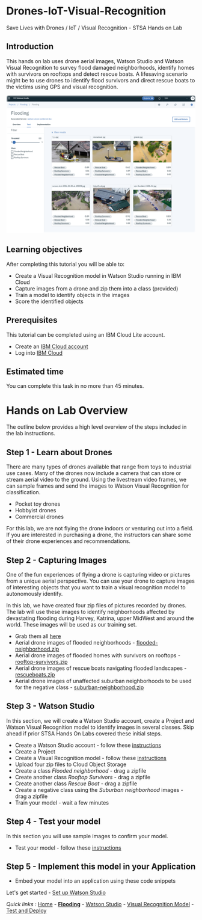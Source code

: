 # Drones-IoT-Visual-Recognition
Save Lives with Drones / IoT / Visual Recognition - STSA Hands on Lab

## Introduction

This hands on lab uses drone aerial images, Watson Studio and Watson Visual Recognition to survey flood damaged neighborhoods, identify homes with survivors on rooftops and detect rescue boats. A lifesaving scenario might be to use drones to identify flood survivors and direct rescue boats to the victims using GPS and visual recognition.

![Watson Studio screenshot](screenshots/WatsonStudio-VisualRecognitionModelTestResults.png)

## Learning objectives

After completing this tutorial you will be able to:

* Create a Visual Recognition model in Watson Studio running in IBM Cloud
* Capture images from a drone and zip them into a class (provided)
* Train a model to identify objects in the images
* Score the identified objects

## Prerequisites

This tutorial can be completed using an IBM Cloud Lite account.

* Create an [IBM Cloud account](https://cloud.ibm.com/registration)
* Log into [IBM Cloud](https://cloud.ibm.com/login)

## Estimated time

You can complete this task in no more than 45 minutes.

# Hands on Lab Overview

The outline below provides a high level overview of the steps included in the lab instructions.  

## Step 1 - Learn about Drones

There are many types of drones available that range from toys to industrial use cases.  Many of the drones now include a camera that can store or stream aerial video to the ground. Using the livestream video frames, we can sample frames and send the images to Watson Visual Recognition for classification.
- Pocket toy drones
- Hobbyist drones
- Commercial drones

For this lab, we are not flying the drone indoors or venturing out into a field.  If you are interested in purchasing a drone, the instructors can share some of their drone experiences and recommendations.

## Step 2 - Capturing Images

One of the fun experiences of flying a drone is capturing video or pictures from a unique aerial perspective. You can use your drone to capture images of interesting objects that you want to train a visual recognition model to autonomously identify.

In this lab, we have created four zip files of pictures recorded by drones. The lab will use these images to identify neighborhoods affected by devastating flooding during Harvey, Katrina, upper MidWest and around the world. These images will be used as our training set.
- Grab them all [here](classes)
- Aerial drone images of flooded neighborhoods - [flooded-neighborhood.zip](classes/flooded-neighborhood.zip)
- Aerial drone images of flooded homes with survivors on rooftops - [rooftop-survivors.zip](classes/rooftop-survivors.zip)
- Aerial drone images of rescue boats navigating flooded landscapes - [rescueboats.zip](classes/rescueboats.zip)
- Aerial drone images of unaffected suburban neighborhoods to be used for the negative class - [suburban-neighborhood.zip](classes/suburban-neighborhood.zip)

## Step 3 - Watson Studio

In this section, we will create a Watson Studio account, create a Project and Watson Visual Recognition model to identify images in several classes.  Skip ahead if prior STSA Hands On Labs covered these initial steps.

- Create a Watson Studio account - follow these [instructions](STUDIO.md)
- Create a Project
- Create a Visual Recognition model - follow these [instructions](VISRECO.md)
- Upload four zip files to Cloud Object Storage
- Create a class *Flooded neighborhood* - drag a zipfile
- Create another class *Rooftop Survivors* - drag a zipfile
- Create another class *Rescue Boat* - drag a zipfile
- Create a negative class using the *Suburban neighborhood* images - drag a zipfile
- Train your model - wait a few minutes

## Step 4 - Test your model
In this section you will use sample images to confirm your model.
- Test your model - follow these [instructions](VRMTEST.md)

## Step 5 - Implement this model in your Application

- Embed your model into an application using these code snippets

Let's get started - [Set up Watson Studio](STUDIO.md)

*Quick links :*
[Home](/README.md) - [**Flooding**](FLOODING.md) - [Watson Studio](STUDIO.md) - [Visual Recognition Model](VISRECO.md) - [Test and Deploy](VRMTEST.md)
